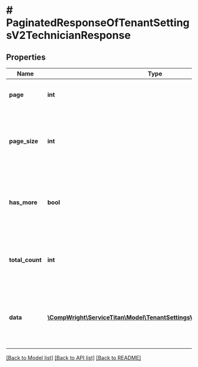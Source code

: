 # # PaginatedResponseOfTenantSettingsV2TechnicianResponse

## Properties

Name | Type | Description | Notes
------------ | ------------- | ------------- | -------------
**page** | **int** | From which page this output has started |
**page_size** | **int** | Page size for this query (i.e. how many records were requested to return) |
**has_more** | **bool** | True if there are more records in the query than returned in this result |
**total_count** | **int** | Total count of records for this query (can optionally be populated) | [optional]
**data** | [**\CompWright\ServiceTitan\Model\TenantSettingsV2TechnicianResponse[]**](TenantSettingsV2TechnicianResponse.md) | The collection of result items, will never have more than PageSize items |

[[Back to Model list]](../../README.md#models) [[Back to API list]](../../README.md#endpoints) [[Back to README]](../../README.md)
